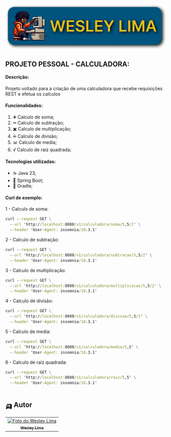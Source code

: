 <p align="center">
  <img src="logo.png" alt="Wesley Lima">
</p>

## PROJETO PESSOAL - CALCULADORA:

#### Descrição:
Projeto voltado para a criação de uma calculadora que recebe requisições REST e efetua os calculos

#### Funcionalidades:
1. ➕ Calculo de soma;
2. ➖ Calculo de subtração;
3. ✖️ Calculo de multiplicação;
4. ➗ Calculo de divisão;
5. 📊 Calculo de media;
6. √ Calculo de raiz quadrada;

#### Tecnologias utilizadas:
- ☕ Java 23;
- 🍃 Spring Boot;
- 🐘 Gradle;

#### Curl de exemplo:

1 - Calculo de soma:
```cmd
curl --request GET \
  --url 'http://localhost:8080/v1/calculadora/soma/5,5/2' \
  --header 'User-Agent: insomnia/10.3.1'
```

2 - Calculo de subtração:
```cmd
curl --request GET \
  --url 'http://localhost:8080/v1/calculadora/subtracao/5,5/2' \
  --header 'User-Agent: insomnia/10.3.1'
 ```

3 - Calculo de multiplicação:

```cmd
curl --request GET \
  --url 'http://localhost:8080/v1/calculadora/multiplicacao/5,5/2' \
  --header 'User-Agent: insomnia/10.3.1'
```

4 - Calculo de divisão:

```cmd
curl --request GET \
  --url 'http://localhost:8080/v1/calculadora/divisao/5,5/2' \
  --header 'User-Agent: insomnia/10.3.1'
```

5 - Calculo de media:

```cmd
curl --request GET \
  --url 'http://localhost:8080/v1/calculadora/media/5,5' \
  --header 'User-Agent: insomnia/10.3.1'
```

6 - Calculo de raiz quadrada:

```cmd
curl --request GET \
  --url 'http://localhost:8080/v1/calculadora/raiz/5,5' \
  --header 'User-Agent: insomnia/10.3.1'
  
```

## 🛺 Autor

<table>
  <tr>
    <td align="center">
      <a href="https://www.linkedin.com/in/wesley-lima-244405251/" title="Wesley Lima">
        <img src="https://media.licdn.com/dms/image/v2/D4D03AQEVAsL2UL6A0w/profile-displayphoto-shrink_400_400/profile-displayphoto-shrink_400_400/0/1721323972268?e=1746662400&v=beta&t=4_2RDPgz5FqJ2G-yRQk3y0vWMVRpSeAPKMAO7IOFXeE" width="100px;" alt="Foto do Wesley Lima"/><br>
        <sub>
          <b>Wesley Lima</b>
        </sub>
      </a>
    </td>
  </tr>
</table>
